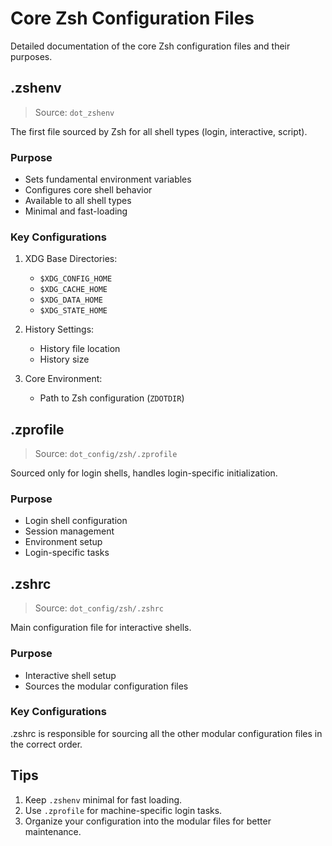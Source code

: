 # Core Zsh Configuration Files

Detailed documentation of the core Zsh configuration files and their purposes.

## .zshenv

> Source: `dot_zshenv`

The first file sourced by Zsh for all shell types (login, interactive, script).

### Purpose
- Sets fundamental environment variables
- Configures core shell behavior
- Available to all shell types
- Minimal and fast-loading

### Key Configurations
1. XDG Base Directories:
   - `$XDG_CONFIG_HOME`
   - `$XDG_CACHE_HOME`
   - `$XDG_DATA_HOME`
   - `$XDG_STATE_HOME`

2. History Settings:
   - History file location
   - History size

3. Core Environment:
   - Path to Zsh configuration (`ZDOTDIR`)

## .zprofile

> Source: `dot_config/zsh/.zprofile`

Sourced only for login shells, handles login-specific initialization.

### Purpose
- Login shell configuration
- Session management
- Environment setup
- Login-specific tasks

## .zshrc

> Source: `dot_config/zsh/.zshrc`

Main configuration file for interactive shells.

### Purpose
- Interactive shell setup
- Sources the modular configuration files

### Key Configurations

.zshrc is responsible for sourcing all the other modular configuration files in the correct order.

## Tips

1. Keep `.zshenv` minimal for fast loading.
2. Use `.zprofile` for machine-specific login tasks.
3. Organize your configuration into the modular files for better maintenance.

